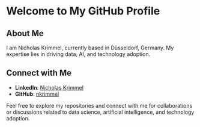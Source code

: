 # Welcome to My GitHub Profile

## About Me

I am Nicholas Krimmel, currently based in Düsseldorf, Germany. My expertise lies in driving data, AI, and technology adoption.

## Connect with Me

- **LinkedIn**: [Nicholas Krimmel](https://www.linkedin.com/in/nicholas-krimmel-6156a3b8/)
- **GitHub**: [nkrimmel](https://github.com/nkrimmel)

Feel free to explore my repositories and connect with me for collaborations or discussions related to data science, artificial intelligence, and technology adoption.
